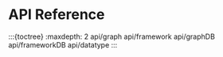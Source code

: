 # API Reference

:::{toctree}
:maxdepth: 2
api/graph
api/framework
api/graphDB
api/frameworkDB
api/datatype
:::
